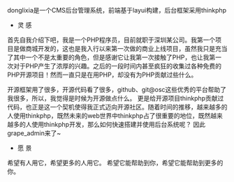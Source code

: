 donglixia是一个CMS后台管理系统，前端基于layui构建，后台框架采用thinkphp

* 灵 感

首先自我介绍下吧，我是一个PHP程序员，目前就职于深圳某公司。我第一个项目是做商城开发的，这也是我入行以来第一次做的商业上线项目，虽然我只是充当了其中一个不是太重要的角色，但是感谢它让我第一次接触了PHP，也让我第一次对于PHP产生了浓厚的兴趣。之后的一段时间内甚至疯狂的收集过各种免费的PHP开源项目！然而一直只是在用PHP，却没有为PHP贡献过些什么。

开源框架用了很多，开源代码看了很多，github、git@osc这些优秀的平台帮助了我很多，所以，我觉得是时候为开源做点什么。
更是给开源项目thinkphp贡献过代码，也正是这一个契机使得我正式迈向开源社区。随着时间的推移，越来越多的人使用thinkphp，既然未来的web世界中thinkphp占了很重要的地位，既然越来越多的人使用thinkphp开发，那么如何快速搭建并使用后台系统呢？
因此grape_admin来了~ 

* 愿 景

希望有人用它，希望更多的人用它。 希望它能帮助到你，希望它能帮助到更多的你。